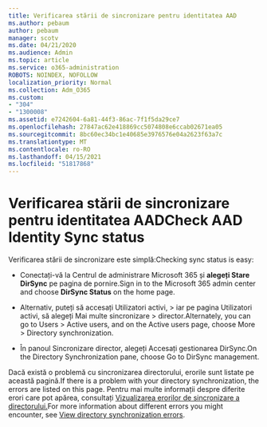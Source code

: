 ```yaml
---
title: Verificarea stării de sincronizare pentru identitatea AAD
ms.author: pebaum
author: pebaum
manager: scotv
ms.date: 04/21/2020
ms.audience: Admin
ms.topic: article
ms.service: o365-administration
ROBOTS: NOINDEX, NOFOLLOW
localization_priority: Normal
ms.collection: Adm_O365
ms.custom:
- "304"
- "1300008"
ms.assetid: e7242604-6a81-44f3-86ac-7f1f5da29ce7
ms.openlocfilehash: 27847ac62e418869cc5074808e6ccab02671ea05
ms.sourcegitcommit: 8bc60ec34bc1e40685e3976576e04a2623f63a7c
ms.translationtype: MT
ms.contentlocale: ro-RO
ms.lasthandoff: 04/15/2021
ms.locfileid: "51817868"
---
```

# <a name="check-aad-identity-sync-status"></a><span data-ttu-id="2ad23-102">Verificarea stării de sincronizare pentru identitatea AAD</span><span class="sxs-lookup"><span data-stu-id="2ad23-102">Check AAD Identity Sync status</span></span>

<span data-ttu-id="2ad23-103">Verificarea stării de sincronizare este simplă:</span><span class="sxs-lookup"><span data-stu-id="2ad23-103">Checking sync status is easy:</span></span>
  
- <span data-ttu-id="2ad23-104">Conectați-vă la Centrul de administrare Microsoft 365 și **alegeți Stare DirSync** pe pagina de pornire.</span><span class="sxs-lookup"><span data-stu-id="2ad23-104">Sign in to the Microsoft 365 admin center and choose **DirSync Status** on the home page.</span></span>

- <span data-ttu-id="2ad23-105">Alternativ, puteți să accesați Utilizatori activi, \> iar pe pagina Utilizatori activi, să alegeți Mai multe sincronizare \> director.</span><span class="sxs-lookup"><span data-stu-id="2ad23-105">Alternately, you can go to Users \> Active users, and on the Active users page, choose More \> Directory synchronization.</span></span>

- <span data-ttu-id="2ad23-106">În panoul Sincronizare director, alegeți Accesați gestionarea DirSync.</span><span class="sxs-lookup"><span data-stu-id="2ad23-106">On the Directory Synchronization pane, choose Go to DirSync management.</span></span>

<span data-ttu-id="2ad23-107">Dacă există o problemă cu sincronizarea directorului, erorile sunt listate pe această pagină.</span><span class="sxs-lookup"><span data-stu-id="2ad23-107">If there is a problem with your directory synchronization, the errors are listed on this page.</span></span> <span data-ttu-id="2ad23-108">Pentru mai multe informații despre diferite erori care pot apărea, consultați [Vizualizarea erorilor de sincronizare a directorului.](https://docs.microsoft.com//office365/enterprise/identify-directory-synchronization-errors)</span><span class="sxs-lookup"><span data-stu-id="2ad23-108">For more information about different errors you might encounter, see [View directory synchronization errors](https://docs.microsoft.com//office365/enterprise/identify-directory-synchronization-errors).</span></span>
  